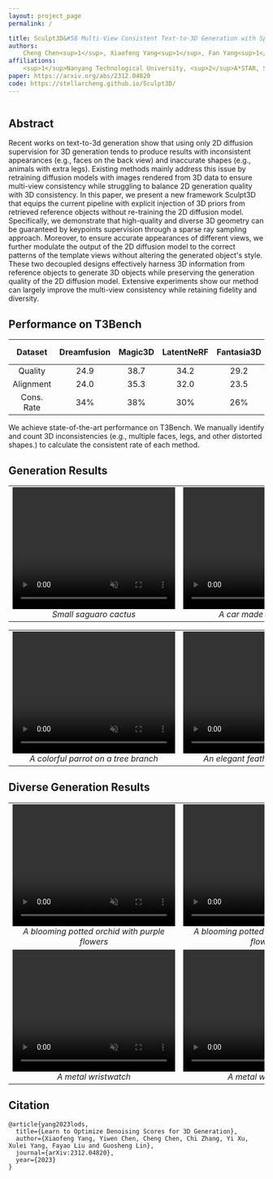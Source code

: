 ```yaml
---
layout: project_page
permalink: /

title: Sculpt3D&#58 Multi-View Consistent Text-to-3D Generation with Sparse 3D Prior
authors:
    Cheng Chen<sup>1</sup>, Xiaofeng Yang<sup>1</sup>, Fan Yang<sup>1</sup>, Chengzeng Feng<sup>1</sup>, Zhoujie Fu <sup>1</sup>, Chuan-Sheng Foo<sup>2</sup>,  Guosheng Lin<sup>1</sup> and Fayao Liu<sup>2</sup>
affiliations:
    <sup>1</sup>Nanyang Technological University, <sup>2</sup>A*STAR, Singapore
paper: https://arxiv.org/abs/2312.04820
code: https://stellarcheng.github.io/Sculpt3D/
---
```

<div class="columns is-centered has-text-centered">
    <div class="column is-four-fifths">
        <h2>Abstract</h2>
        <div class="content has-text-justified">
Recent works on text-to-3d generation show that using only 2D diffusion supervision for 3D generation tends to produce results with inconsistent appearances (e.g., faces on the back view) and inaccurate shapes (e.g., animals with extra legs). Existing methods mainly address this issue by retraining diffusion models with images rendered from 3D data to ensure multi-view consistency while struggling to balance 2D generation quality with 3D consistency. In this paper, we present a new framework Sculpt3D that equips the current pipeline with explicit injection of 3D priors from retrieved reference objects without re-training the 2D diffusion model. Specifically, we demonstrate that high-quality and diverse 3D geometry can be guaranteed by keypoints supervision through a sparse ray sampling approach. Moreover, to ensure accurate appearances of different views, we further modulate the output of the 2D diffusion model to the correct patterns of the template views without altering the generated object's style. These two decoupled designs effectively harness 3D information from reference objects to generate 3D objects while preserving the generation quality of the 2D diffusion model. Extensive experiments show our method can largely improve the multi-view consistency while retaining fidelity and diversity.        </div>
    </div>
</div>




## Performance on T3Bench


| Dataset      | Dreamfusion | Magic3D | LatentNeRF | Fantasia3D |  ProlificDreamer | **Ours-Sculpt3D**|
|:------------:|:-----------:|:-------:|:----------:|:----------:|:---------------:|:-----------------:|
| Quality      |     24.9    |   38.7  |    34.2    |    29.2    |     51.1        |     **53.6**      |  
| Alignment    |     24.0    |   35.3  |    32.0    |    23.5    |     47.8        |     **49.3**      |  
| Cons. Rate   |      34%    |    38%  |     30%    |     26%    |     32%         |      **76%**      |  

We achieve state-of-the-art performance on T3Bench. We manually identify and count 3D inconsistencies (e.g., multiple faces, legs, and other distorted shapes.) to calculate the consistent rate of each method. 

## Generation Results 

<table style="border: none; width: 100%;">
  <tr>
    <td style="text-align: center;">
    <video width="320" height="240" autoplay controls muted loop style="object-fit: cover;">
    <source src="static/image/small_saguaro_cactus_1.mp4" type="video/mp4">
    </video>
      <br><em>Small saguaro cactus</em>
    </td>
    <td style="text-align: center;"> 
    <video width="320" height="240" autoplay controls muted loop style="object-fit: cover;">
    <source src="static/image/a car made out of sushi.mp4" type="video/mp4">
    </video>
      <br><em>A car made out of sushi</em> 
    </td> 
    <td style="text-align: center;">
    <video width="320" height="240" autoplay controls muted loop style="object-fit: cover;">
    <source src="static/image/an iron key.mp4" type="video/mp4">
    </video>
      <br><em>An iron key</em>
    </td>
    <td style="text-align: center;"> 
    <video width="320" height="240" autoplay controls muted loop style="object-fit: cover;">
    <source src="static/image/carnival mask.mp4" type="video/mp4">
    </video>
      <br><em>A gold glittery carnival mask</em> 
    </td>
  </tr>
</table>

<table style="border: none; width: 100%;">
  <tr>
    <td style="text-align: center;">
    <video width="320" height="240" autoplay controls muted loop style="object-fit: cover;">
    <source src="static/image/colorful_parrot.mp4" type="video/mp4">
    </video>
      <br><em>A colorful parrot on a tree branch</em>
    </td>
    <td style="text-align: center;"> 
    <video width="320" height="240" autoplay controls muted loop style="object-fit: cover;">
    <source src="static/image/feather_pen.mp4" type="video/mp4">
    </video>
      <br><em>An elegant feather-quill ink pen</em> 
    </td> 
    <td style="text-align: center;">
    <video width="320" height="240" autoplay controls muted loop style="object-fit: cover;">
    <source src="static/image/imperial_state_crown.mp4" type="video/mp4">
    </video>
      <br><em>An imperial state crown of england</em>
    </td>
    <td style="text-align: center;"> 
    <video width="320" height="240" autoplay controls muted loop style="object-fit: cover;">
    <source src="static/image/house_in_Tudor_style.mp4" type="video/mp4">
    </video>
      <br><em>A model of a house in Tudor style</em> 
    </td>
  </tr>
</table>

## Diverse Generation Results 

<table style="border: none;">
  <tr>
    <td style="text-align: center;">
    <video width="320" height="240" autoplay controls muted loop style="object-fit: cover;">
    <source src="static/image/A_blooming_potted_orchid_with_purple_flowers_1.mp4" type="video/mp4">
    </video>
      <br><em>A blooming potted orchid with purple flowers</em>
    </td>
    <td style="text-align: center;">
    <video width="320" height="240" autoplay controls muted loop style="object-fit: cover;">
    <source src="static/image/A_blooming_potted_orchid_with_purple_flowers_0.mp4" type="video/mp4">
    </video>    
      <br><em>A blooming potted orchid with purple flowers</em>
    </td>
  </tr>
  <tr>
    <td style="text-align: center;">
    <video width="320" height="240" autoplay controls muted loop style="object-fit: cover;">
    <source src="static/image/a_metal_wristwatch_1.mp4" type="video/mp4">
    </video>
      <br><em>A metal wristwatch</em>
    </td>
    <td style="text-align: center;">
    <video width="320" height="240" autoplay controls muted loop style="object-fit: cover;">
    <source src="static/image/a metal wristwatch.mp4" type="video/mp4">
    </video>    
      <br><em>A metal wristwatch</em>
    </td>
  </tr>
</table>


## Citation
```
@article{yang2023lods,
  title={Learn to Optimize Denoising Scores for 3D Generation},
  author={Xiaofeng Yang, Yiwen Chen, Cheng Chen, Chi Zhang, Yi Xu, Xulei Yang, Fayao Liu and Guosheng Lin},
  journal={arXiv:2312.04820},
  year={2023}
}
```
